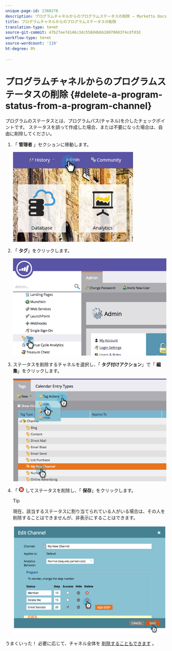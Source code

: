 ```yaml
---
unique-page-id: 2360278
description: プログラムチャネルからのプログラムステータスの削除 — Marketto Docs — 製品ドキュメント
title: プログラムチャネルからのプログラムステータスの削除
translation-type: tm+mt
source-git-commit: 47b2fee7d146c3dc558d4bbb10070683f4cdfd3d
workflow-type: tm+mt
source-wordcount: '119'
ht-degree: 0%

---
```



# プログラムチャネルからのプログラムステータスの削除 {#delete-a-program-status-from-a-program-channel}

プログラムのステータスとは、プログラムパス(チャネル)を介したチェックポイントです。 ステータスを誤って作成した場合、または不要になった場合は、自由に削除してください。

1. 「 **管理者** 」セクションに移動します。

   ![](assets/admin.png)

1. 「 **タグ**」をクリックします。

   ![](assets/image2014-9-24-15-3a51-3a24.png)

1. ステータスを削除するチャネルを選択し、「 **タグ付けアクション**」で「 **編集**」をクリックします。

   ![](assets/image2014-9-24-15-3a51-3a45.png)

1. 「 ![— 」をクリック](assets/image2014-9-24-15-3a52-3a39.png) してステータスを削除し、「 **保存**」をクリックします。

   >[!TIP]
   >
   >現在、該当するステータスに割り当てられている人がいる場合は、その人を削除することはできませんが、非表示にすることはできます。

   ![](assets/image2014-9-24-15-3a57-3a53.png)

うまくいった！ 必要に応じて、チャネル全体を [削除することもできます](delete-a-program-channel.md) 。
